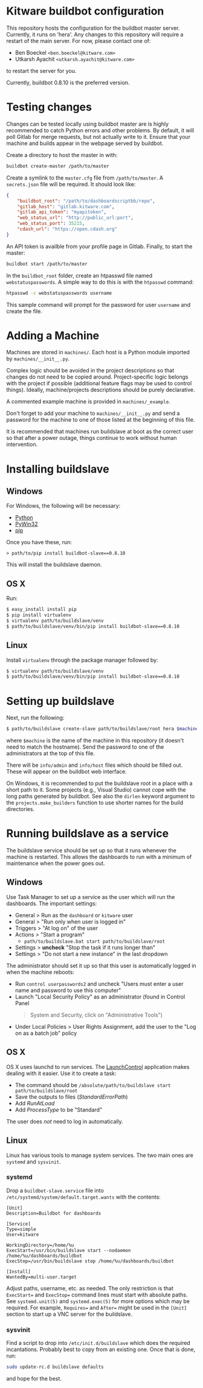 Kitware buildbot configuration
==============================

This repository hosts the configuration for the buildbot master server.
Currently, it runs on 'hera'. Any changes to this repository will require a
restart of the main server. For now, please contact one of:

  * Ben Boeckel `<ben.boeckel@kitware.com>`
  * Utkarsh Ayachit `<utkarsh.ayachit@kitware.com>`

to restart the server for you.

Currently, buildbot 0.8.10 is the preferred version.

Testing changes
===============

Changes can be tested locally using buildbot master are is highly recommended
to catch Python errors and other problems. By default, it will poll Gitlab for
merge requests, but not actually write to it. Ensure that your machine and
builds appear in the webpage served by buildbot.

Create a directory to host the master in with:

```sh
buildbot create-master /path/to/master
```

Create a symlink to the `master.cfg` file from `/path/to/master`. A
`secrets.json` file will be required. It should look like:

```json
{
    "buildbot_root": "/path/to/dashboardscriptbb/repo",
    "gitlab_host": "gitlab.kitware.com",
    "gitlab_api_token": "myapitoken",
    "web_status_url": "http://public_url:port",
    "web_status_port": 35215,
    "cdash_url": "https://open.cdash.org"
}
```

An API token is availble from your profile page in Gitlab. Finally, to start
the master:

```sh
buildbot start /path/to/master
```

In the `buildbot_root` folder, create an htpasswd file named
`webstatuspasswords`. A simple way to do this is with the `htpasswd` command:

```sh
htpasswd -c webstatuspasswords username
```

This sample command will prompt for the password for user `username` and create
the file.

Adding a Machine
================

Machines are stored in `machines/`. Each host is a Python module imported by
`machines/__init__.py`.

Complex logic should be avoided in the project descriptions so that changes do
not need to be copied around. Project-specific logic belongs with the project
if possible (additional feature flags may be used to control things). Ideally,
machine/projects descriptions should be purely declarative.

A commented example machine is provided in `machines/_example`.

Don't forget to add your machine to `machines/__init__.py` and send a password
for the machine to one of those listed at the beginning of this file.

It is recommended that machines run buildslave at boot as the correct user so
that after a power outage, things continue to work without human intervention.

Installing buildslave
=====================

Windows
-------

For Windows, the following will be necessary:

  * [Python](https://www.python.org/downloads/release/python-279/)
  * [PyWin32](http://sourceforge.net/projects/pywin32/files/pywin32/Build%20219/)
  * [pip](https://pip.pypa.io/en/latest/installing.html)

Once you have these, run:

```batch
> path/to/pip install buildbot-slave==0.8.10
```

This will install the buildslave daemon.

OS X
----

Run:

```sh
$ easy_install install pip
$ pip install virtualenv
$ virtualenv path/to/buildslave/venv
$ path/to/buildslave/venv/bin/pip install buildbot-slave==0.8.10
```

Linux
-----

Install `virtualenv` through the package manager followed by:

```sh
$ virtualenv path/to/buildslave/venv
$ path/to/buildslave/venv/bin/pip install buildbot-slave==0.8.10
```

Setting up buildslave
=====================

Next, run the following:

```sh
$ path/to/buildslave create-slave path/to/buildslave/root hera $machine $password
```

where `$machine` is the name of the machine in this repository (it doesn't need
to match the hostname). Send the password to one of the administrators at the
top of this file.

There will be `info/admin` and `info/host` files which should be filled out.
These will appear on the buildbot web interface.

On Windows, it is recommended to put the buildslave root in a place with a
short path to it. Some projects (e.g., Visual Studio) cannot cope with the long
paths generated by buildbot. See also the `dirlen` keyword argument to the
`projects.make_builders` function to use shorter names for the build
directories.

Running buildslave as a service
===============================

The buildslave service should be set up so that it runs whenever the machine is
restarted. This allows the dashboards to run with a minimum of maintenance when
the power goes out.

Windows
-------

Use Task Manager to set up a service as the user which will run the dashboards.
The important settings:

  * General > Run as the `dashboard` or `kitware` user
  * General > "Run only when user is logged in"
  * Triggers > "At log on" of the user
  * Actions > "Start a program"
    - `path/to/buildslave.bat start path/to/buildslave/root`
  * Settings > **uncheck** "Stop the task if it runs longer than"
  * Settings > "Do not start a new instance" in the last dropdown

The administrator should set it up so that this user is automatically logged in
when the machine reboots:

  * Run `control userpasswords2` and uncheck "Users must enter a user name and
    password to use this computer"
  * Launch "Local Security Policy" as an administrator (found in Control Panel
    > System and Security, click on "Administrative Tools")
  * Under Local Policies > User Rights Assignment, add the user to the "Log on
    as a batch job" policy

OS X
----

OS X uses launchd to run services. The
[LaunchControl](http://www.macupdate.com/app/mac/46921/launchcontrol)
application makes dealing with it easier. Use it to create a task:

  * The command should be `/absolute/path/to/buildslave start path/to/buildslave/root`
  * Save the outputs to files (*StandardErrorPath*)
  * Add *RunAtLoad*
  * Add *ProcessType* to be "Standard"

The user does *not* need to log in automatically.

Linux
-----

Linux has various tools to manage system services. The two main ones are
`systemd` and `sysvinit`.

### systemd

Drop a `buildbot-slave.service` file into
`/etc/systemd/system/default.target.wants` with the contents:

```systemd
[Unit]
Description=Buildbot for dashboards

[Service]
Type=simple
User=kitware

WorkingDirectory=/home/%u
ExecStart=/usr/bin/buildslave start --nodaemon /home/%u/dashboards/buildbot
ExecStop=/usr/bin/buildslave stop /home/%u/dashboards/buildbot

[Install]
WantedBy=multi-user.target
```

Adjust paths, username, etc. as needed. The only restriction is that
`ExecStart=` and `ExecStop=` command lines must start with absolute paths. See
`systemd.unit(5)` and `systemd.exec(5)` for more options which may be required.
For example, `Requires=` and `After=` might be used in the `[Unit]` section to
start up a VNC server for the buildslave.

### sysvinit

Find a script to drop into `/etc/init.d/buildslave` which does the required
incantations. Probably best to copy from an existing one. Once that is done,
run:

```sh
sudo update-rc.d buildslave defaults
```

and hope for the best.
